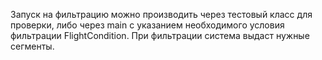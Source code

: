 Запуск на фильтрацию можно производить через тестовый класс для проверки, либо через main с указанием необходимого 
условия фильтрации FlightCondition. При фильтрации система выдаст нужные сегменты.